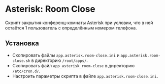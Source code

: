 # Asterisk: Room Close

Скрипт закрытия конференц-комнаты Asterisk при условии, что в ней остаётся 1 пользователь с определённым номером телефона.

## Установка

- Скопировать файлы `app.asterisk.room-close.ini` и `app.asterisk.room-close.sh` в директорию `/root/apps/`.
- Скопировать файл `app_asterisk_room-close` в директорию `/etc/cron.d/`.
- Настроить параметры скрипта в файле `app.asterisk.room-close.ini`.
